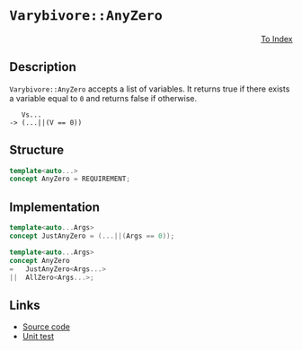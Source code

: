 <!-- Copyright 2024 Feng Mofan
SPDX-License-Identifier: Apache-2.0 -->

# `Varybivore::AnyZero`

<p style='text-align: right;'><a href="../../concepts.md#varybivore-any-zero">To Index</a></p>

## Description

`Varybivore::AnyZero` accepts a list of variables.
It returns true if there exists a variable equal to `0` and returns false if otherwise.

<pre><code>   Vs...
-> (...||(V == 0))</code></pre>

## Structure

```C++
template<auto...>
concept AnyZero = REQUIREMENT;
```

## Implementation

```C++
template<auto...Args>
concept JustAnyZero = (...||(Args == 0));

template<auto...Args>
concept AnyZero
=   JustAnyZero<Args...>
||  AllZero<Args...>;
```

## Links

- [Source code](../../../../conceptrodon/varybivore/concepts/any_zero.hpp)
- [Unit test](../../../../tests/unit/concepts/varybivore/any_zero.test.hpp)
